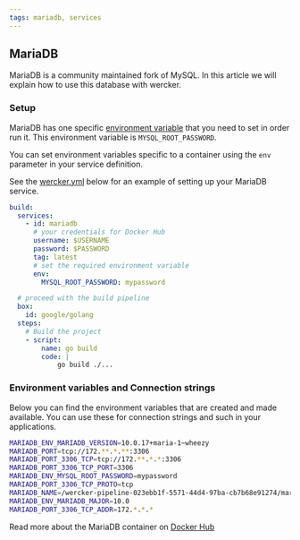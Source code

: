 ```yaml
---
tags: mariadb, services
---
```


## MariaDB

MariaDB is a community maintained fork of MySQL. In this article we
will explain how to use this database with wercker.

### Setup

MariaDB has one specific [environment variable](/docs/services/advanced-services.html) that you need to set
in order run it. This environment variable is `MYSQL_ROOT_PASSWORD`.

You can set environment variables specific to a container using the
`env` parameter in your service definition.

See the [wercker.yml](/docs/wercker-yml/creating-a-yml.html) below for an example of setting up your MariaDB service.

```yaml
build:
  services:
    - id: mariadb
      # your credentials for Docker Hub
      username: $USERNAME
      password: $PASSWORD
      tag: latest
      # set the required environment variable
      env:
        MYSQL_ROOT_PASSWORD: mypassword

  # proceed with the build pipeline
  box:
    id: google/golang
  steps:
    # Build the project
    - script:
        name: go build
        code: |
            go build ./...
```

### Environment variables and Connection strings

Below you can find the environment variables that are created and made available.
You can use these for connection strings and such in your applications.

```sh
MARIADB_ENV_MARIADB_VERSION=10.0.17+maria-1~wheezy
MARIADB_PORT=tcp://172.**.*.**:3306
MARIADB_PORT_3306_TCP=tcp://172.**.*.*:3306
MARIADB_PORT_3306_TCP_PORT=3306
MARIADB_ENV_MYSQL_ROOT_PASSWORD=mypassword
MARIADB_PORT_3306_TCP_PROTO=tcp
MARIADB_NAME=/wercker-pipeline-023ebb1f-5571-44d4-97ba-cb7b68e91274/mariadb
MARIADB_ENV_MARIADB_MAJOR=10.0
MARIADB_PORT_3306_TCP_ADDR=172.*.*.*
```
Read more about the MariaDB container on [Docker Hub](https://registry.hub.docker.com/_/mariadb/)